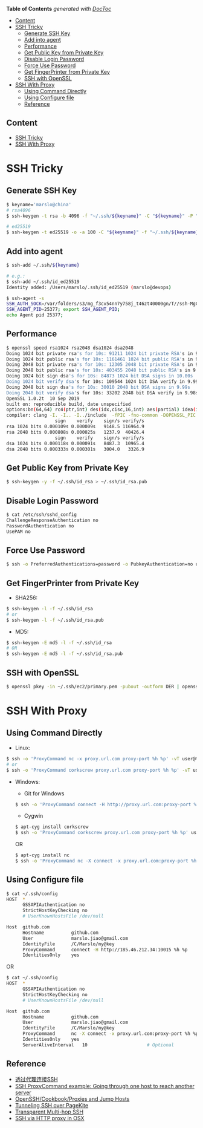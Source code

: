 <!-- START doctoc generated TOC please keep comment here to allow auto update -->
<!-- DON'T EDIT THIS SECTION, INSTEAD RE-RUN doctoc TO UPDATE -->
**Table of Contents**  *generated with [DocToc](https://github.com/thlorenz/doctoc)*

  - [Content](#content)
- [SSH Tricky](#ssh-tricky)
  - [Generate SSH Key](#generate-ssh-key)
  - [Add into agent](#add-into-agent)
  - [Performance](#performance)
  - [Get Public Key from Private Key](#get-public-key-from-private-key)
  - [Disable Login Password](#disable-login-password)
  - [Force Use Password](#force-use-password)
  - [Get FingerPrinter from Private Key](#get-fingerprinter-from-private-key)
  - [SSH with OpenSSL](#ssh-with-openssl)
- [SSH With Proxy](#ssh-with-proxy)
  - [Using Command Directly](#using-command-directly)
  - [Using Configure file](#using-configure-file)
  - [Reference](#reference)

<!-- END doctoc generated TOC please keep comment here to allow auto update -->

## Content
- [SSH Tricky](#ssh-tricky)
- [SSH With Proxy](#ssh-with-proxy)


# SSH Tricky
## Generate SSH Key

```bash
$ keyname='marslo@china'
# rsa4096
$ ssh-keygen -t rsa -b 4096 -f "~/.ssh/${keyname}" -C "${keyname}" -P "" -q

# ed25519
$ ssh-keygen -t ed25519 -o -a 100 -C "${keyname}" -f "~/.ssh/${keyname}" -P '' -q
```

## Add into agent

```bash
$ ssh-add ~/.ssh/${keyname}

# e.g.:
$ ssh-add ~/.ssh/id_ed25519 
Identity added: /Users/marslo/.ssh/id_ed25519 (marslo@devops)

$ ssh-agent -s
SSH_AUTH_SOCK=/var/folders/s3/mg_f3cv54nn7y758j_t46zt40000gn/T//ssh-MgCrKA3ZS06N/agent.25376; export SSH_AUTH_SOCK;
SSH_AGENT_PID=25377; export SSH_AGENT_PID;
echo Agent pid 25377;
```

## Performance

```bash
$ openssl speed rsa1024 rsa2048 dsa1024 dsa2048
Doing 1024 bit private rsa's for 10s: 91211 1024 bit private RSA's in 9.97s
Doing 1024 bit public rsa's for 10s: 1161461 1024 bit public RSA's in 9.93s
Doing 2048 bit private rsa's for 10s: 12305 2048 bit private RSA's in 9.94s
Doing 2048 bit public rsa's for 10s: 403455 2048 bit public RSA's in 9.98s
Doing 1024 bit sign dsa's for 10s: 84873 1024 bit DSA signs in 10.00s
Doing 1024 bit verify dsa's for 10s: 109544 1024 bit DSA verify in 9.99s
Doing 2048 bit sign dsa's for 10s: 30010 2048 bit DSA signs in 9.99s
Doing 2048 bit verify dsa's for 10s: 33202 2048 bit DSA verify in 9.98s
OpenSSL 1.0.2t  10 Sep 2019
built on: reproducible build, date unspecified
options:bn(64,64) rc4(ptr,int) des(idx,cisc,16,int) aes(partial) idea(int) blowfish(idx) 
compiler: clang -I. -I.. -I../include  -fPIC -fno-common -DOPENSSL_PIC -DOPENSSL_THREADS -D_REENTRANT -DDSO_DLFCN -DHAVE_DLFCN_H -arch x86_64 -O3 -DL_ENDIAN -Wall -DOPENSSL_IA32_SSE2 -DOPENSSL_BN_ASM_MONT -DOPENSSL_BN_ASM_MONT5 -DOPENSSL_BN_ASM_GF2m -DSHA1_ASM -DSHA256_ASM -DSHA512_ASM -DMD5_ASM -DAES_ASM -DVPAES_ASM -DBSAES_ASM -DWHIRLPOOL_ASM -DGHASH_ASM -DECP_NISTZ256_ASM
                  sign    verify    sign/s verify/s
rsa 1024 bits 0.000109s 0.000009s   9148.5 116964.9
rsa 2048 bits 0.000808s 0.000025s   1237.9  40426.4
                  sign    verify    sign/s verify/s
dsa 1024 bits 0.000118s 0.000091s   8487.3  10965.4
dsa 2048 bits 0.000333s 0.000301s   3004.0   3326.9
```

## Get Public Key from Private Key

```bash
$ ssh-keygen -y -f ~/.ssh/id_rsa > ~/.ssh/id_rsa.pub
```

## Disable Login Password

```bash
$ cat /etc/ssh/sshd_config
ChallengeResponseAuthentication no
PasswordAuthentication no
UsePAM no
```

## Force Use Password

```bash
$ ssh -o PreferredAuthentications=password -o PubkeyAuthentication=no user@target.server
```

## Get FingerPrinter from Private Key
* SHA256:

```bash
$ ssh-keygen -l -f ~/.ssh/id_rsa
# or
$ ssh-keygen -l -f ~/.ssh/id_rsa.pub
```

* MD5:

```bash
$ ssh-keygen -E md5 -l -f ~/.ssh/id_rsa
# OR
$ ssh-keygen -E md5 -l -f ~/.ssh/id_rsa.pub
```

## SSH with OpenSSL

```bash
$ openssl pkey -in ~/.ssh/ec2/primary.pem -pubout -outform DER | openssl md5 -c
```

# SSH With Proxy
## Using Command Directly
* Linux:

```bash
$ ssh -o 'ProxyCommand nc -x proxy.url.com proxy-port %h %p' -vT user@target.server
# or
$ ssh -o 'ProxyCommand corkscrew proxy.url.com proxy-port %h %p' -vT user@target.server
```

* Windows:
    * Git for Windows

    ```bash
    $ ssh -o 'ProxyCommand connect -H http://proxy.url.com:proxy-port %h %p' user@target.server
    ```

    * Cygwin

    ```bash
    $ apt-cyg install corkscrew
    $ ssh -o 'ProxyCommand corkscrew proxy.url.com proxy-port %h %p' user@target.server
    ```

    OR

    ```bash
    $ apt-cyg install nc
    $ ssh -o 'ProxyCommand nc -X connect -x proxy.url.com:proxy-port %h %p' -vT git@github.com
    ```

## Using Configure file
```bash
$ cat ~/.ssh/config
HOST  *
      GSSAPIAuthentication no
      StrictHostKeyChecking no
      # UserKnownHostsFile /dev/null

Host  github.com
      Hostname          github.com
      User              marslo.jiao@gmail.com
      IdentityFile      /C/Marslo/my@key
      ProxyCommand      connect -H http://185.46.212.34:10015 %h %p
      IdentitiesOnly    yes
```
OR

```bash
$ cat ~/.ssh/config
HOST  *
      GSSAPIAuthentication no
      StrictHostKeyChecking no
      # UserKnownHostsFile /dev/null

Host  github.com
      Hostname          github.com
      User              marslo.jiao@gmail.com
      IdentityFile      /C/Marslo/my@key
      ProxyCommand      nc -X connect -x proxy.url.com:proxy-port %h %p
      IdentitiesOnly    yes
      ServerAliveInterval   10                      # Optional
```

## Reference
- [透过代理连接SSH](http://blog.csdn.net/asx20042005/article/details/7041294)
- [SSH ProxyCommand example: Going through one host to reach another server](https://www.cyberciti.biz/faq/linux-unix-ssh-proxycommand-passing-through-one-host-gateway-server/)
- [OpenSSH/Cookbook/Proxies and Jump Hosts](https://en.wikibooks.org/wiki/OpenSSH/Cookbook/Proxies_and_Jump_Hosts#ProxyCommand_with_Netcat)
- [Tunneling SSH over PageKite](https://pagekite.net/wiki/Howto/SshOverPageKite/#wrongnetcat)
- [Transparent Multi-hop SSH](http://sshmenu.sourceforge.net/articles/transparent-mulithop.html)
- [SSH via HTTP proxy in OSX](http://www.perkin.org.uk/posts/ssh-via-http-proxy-in-osx.html)
